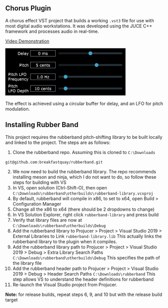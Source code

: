 ## Chorus Plugin
A chorus effect VST project that builds a working `.vst3` file for use with most digital audio workstations. It was developed using the JUCE C++ framework and processes audio in real-time.

[Video Demonstration](https://youtu.be/j42mkOdNKBg)

![User interface](Images/ui.png)

The effect is achieved using a circular buffer for delay, and an LFO for pitch modulation.

## Installing Rubber Band
This project requires the rubberband pitch-shifting library to be built locally and linked to the project. The steps are as follows:
1. Clone the rubberband repo. Assuming this is cloned to `C:\Downloads`
```
git@github.com:breakfastquay/rubberband.git
```
2. We now need to build the rubberband library. The repo recommends installing meson and ninja, which I do not want to do, so follow these steps for building with VS
3. In VS, open solution (Ctrl-Shift-O), then open `C:\Downloads\rubberband\otherbuilds\rubberband-library.vcxproj`
4. By default, rubberband will compile in x86, to set to x64, open Build > Configuration Manager
5. Change all the x86 to x64 (there should be 2 dropdowns to change)
6. In VS Solution Explorer, right click `rubberband-library` and press build
7. Verify that library files are now at `C:\Downloads\rubberband\otherbuilds\Debug`
8. Add the rubberband library to Projucer > Project > Visual Studio 2019 > External Libraries to Link
  `rubberband-library.lib`
  This actually links the rubberband library to the plugin when it compiles.
9. Add the rubberband library path to Projucer > Project > Visual Studio 2019 > Debug > Extra Library Search Paths
  `C:\Downloads\rubberband\otherbuilds\Debug`
  This specifies the path of the library file
10. Add the rubberband header path to Projucer > Project > Visual Studio 2019 > Debug > Header Search Paths
  `C:\Downloads\rubberband`
  This step allows VS to understand the header definitions for rubberband
11. Re-launch the Visual Studio project from Projucer. 

**Note:** for release builds, repeat steps 6, 9, and 10 but with the release build target

